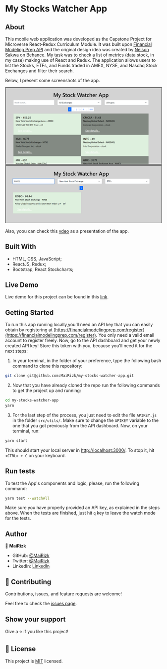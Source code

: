 # My Stocks Watcher App

## About

This mobile web application was developed as the Capstone Project for Microverse React-Redux Curriculum Module. It was built upon [Financial Modeling Prep API](https://financialmodelingprep.com/developer/docs/) and the original design idea was created by [Nelson Sakwa on Behance](https://www.behance.net/sakwadesignstudio). My task was to check a list of metrics (data stock, in my case) making use of React and Redux. The application allows users to list the Stocks, ETFs, and Funds traded in AMEX, NYSE, and Nasdaq Stock Exchanges and filter their search.

Below, I present some screenshots of the app.

<p align="center">
<img style="border: 1px solid black;" src="./docs/Capture-1.PNG" width="700">
<img style="border: 1px solid black;" src="./docs/Capture-2.PNG" width="700">
</p>

Also, yoou can check this [vdeo](https://www.loom.com/share/dcd5142de4c2462b9eab7c94f02928fe) as a presentation of the app.

## Built With

- HTML, CSS, JavaScript;
- ReactJS, Redux;
- Bootstrap, React Stockcharts;

## Live Demo

Live demo for this project can be found in this [link](https://mai-rizk-stocks-watcher.netlify.app/).

## Getting Started

To run this app running locally,you'll need an API key that you can easily obtain by registering at [https://financialmodelingprep.com/register](https://financialmodelingprep.com/register). You only need a valid email account to register freely. Now, go to the API dashboard and get your newly created API key! Store this token with you, because you'll need it for the next steps:


1. In your terminal, in the folder of your preference, type the following bash command to clone this repository:

```sh
git clone git@github.com:MaiRizk/my-stocks-watcher-app.git
```

2. Now that you have already cloned the repo run the following commands to get the project up and running:
```sh
cd my-stocks-watcher-app
yarn
```

3. For the last step of the process, you just need to edit the file `APIKEY.js` in the folder `src/utils/`. Make sure to change the `APIKEY` variable to the one that you got previously from the API dashboard. Now, on your terminal, run:
```sh
yarn start
```

This should start your local server in [http://localhost:3000/](http://localhost:3000/). To stop it, hit `<CTRL> + C` on your keyboard.
## Run tests

To test the App's components and logic, please, run the following command:

```sh
yarn test --watchAll
```
Make sure you have properly provided an API key, as explained in the steps above. When the tests are finished, just hit `q` key to leave the watch mode for the tests.

## Author

👤 **MaiRizk**

- GitHub: [@MaiRizk](https://github.com/MaiRizk)
- Twitter: [@MaiRizk](https://twitter.com/MaiRizk16)
- LinkedIn: [LinkedIn](https://www.linkedin.com/in/mai-rizk-252722188/)

## 🤝 Contributing

Contributions, issues, and feature requests are welcome!

Feel free to check the [issues page](https://github.com/MaiRizk/my-stocks-watcher-app/issues).

## Show your support

Give a ⭐️ if you like this project!

## 📝 License

This project is [MIT](./LICENSE) licensed.

